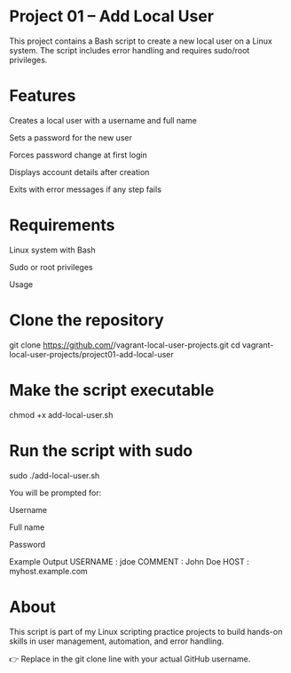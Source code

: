 # Project 01 – Add Local User

This project contains a Bash script to create a new local user on a Linux system.
The script includes error handling and requires sudo/root privileges.

# Features

Creates a local user with a username and full name

Sets a password for the new user

Forces password change at first login

Displays account details after creation

Exits with error messages if any step fails

# Requirements

Linux system with Bash

Sudo or root privileges

Usage
# Clone the repository
git clone https://github.com/<your-user>/vagrant-local-user-projects.git
cd vagrant-local-user-projects/project01-add-local-user

# Make the script executable
chmod +x add-local-user.sh

# Run the script with sudo
sudo ./add-local-user.sh


You will be prompted for:

Username

Full name

Password

Example Output
USERNAME : jdoe
COMMENT  : John Doe
HOST     : myhost.example.com

# About

This script is part of my Linux scripting practice projects to build hands-on skills in user management, automation, and error handling.


👉 Replace <your-user> in the git clone line with your actual GitHub username.
